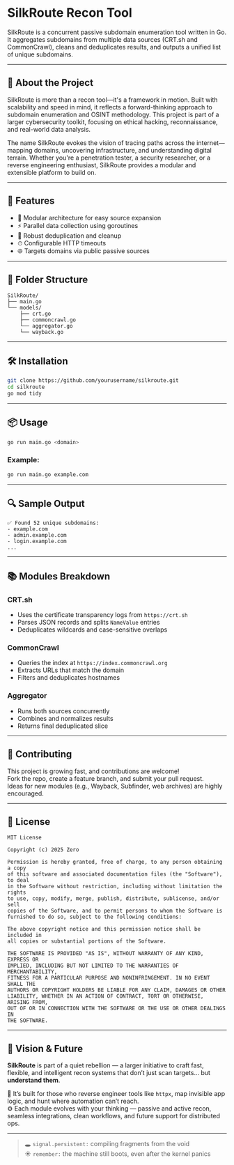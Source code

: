 # SilkRoute Recon Tool

SilkRoute is a concurrent passive subdomain enumeration tool written in Go. It aggregates subdomains from multiple data sources (CRT.sh and CommonCrawl), cleans and deduplicates results, and outputs a unified list of unique subdomains.

---

## 🌟 About the Project

SilkRoute is more than a recon tool—it's a framework in motion. Built with scalability and speed in mind, it reflects a forward-thinking approach to subdomain enumeration and OSINT methodology. This project is part of a larger cybersecurity toolkit, focusing on ethical hacking, reconnaissance, and real-world data analysis.

The name SilkRoute evokes the vision of tracing paths across the internet—mapping domains, uncovering infrastructure, and understanding digital terrain. Whether you're a penetration tester, a security researcher, or a reverse engineering enthusiast, SilkRoute provides a modular and extensible platform to build on.

---

## 🚀 Features

- 🧩 Modular architecture for easy source expansion  
- ⚡ Parallel data collection using goroutines  
- 🧼 Robust deduplication and cleanup  
- ⏱ Configurable HTTP timeouts  
- 🌐 Targets domains via public passive sources  

---

## 📁 Folder Structure

```
SilkRoute/
├── main.go
└── models/
    ├── crt.go
    ├── commoncrawl.go
    └── aggregator.go
    └── wayback.go

```

---

## 🛠 Installation

```bash
git clone https://github.com/yourusername/silkroute.git
cd silkroute
go mod tidy
```

---

## 📦 Usage

```bash
go run main.go <domain>
```

### Example:

```bash
go run main.go example.com
```

---

## 🔍 Sample Output

```
✅ Found 52 unique subdomains:
- example.com
- admin.example.com
- login.example.com
...
```

---

## 📚 Modules Breakdown

### CRT.sh
- Uses the certificate transparency logs from `https://crt.sh`  
- Parses JSON records and splits `NameValue` entries  
- Deduplicates wildcards and case-sensitive overlaps  

### CommonCrawl
- Queries the index at `https://index.commoncrawl.org`  
- Extracts URLs that match the domain  
- Filters and deduplicates hostnames  

### Aggregator
- Runs both sources concurrently  
- Combines and normalizes results  
- Returns final deduplicated slice  

---

## 🧠 Contributing

This project is growing fast, and contributions are welcome!  
Fork the repo, create a feature branch, and submit your pull request.  
Ideas for new modules (e.g., Wayback, Subfinder, web archives) are highly encouraged.

---


## 📄 License

```
MIT License

Copyright (c) 2025 Zero

Permission is hereby granted, free of charge, to any person obtaining a copy
of this software and associated documentation files (the "Software"), to deal
in the Software without restriction, including without limitation the rights
to use, copy, modify, merge, publish, distribute, sublicense, and/or sell
copies of the Software, and to permit persons to whom the Software is
furnished to do so, subject to the following conditions:

The above copyright notice and this permission notice shall be included in
all copies or substantial portions of the Software.

THE SOFTWARE IS PROVIDED "AS IS", WITHOUT WARRANTY OF ANY KIND, EXPRESS OR
IMPLIED, INCLUDING BUT NOT LIMITED TO THE WARRANTIES OF MERCHANTABILITY,
FITNESS FOR A PARTICULAR PURPOSE AND NONINFRINGEMENT. IN NO EVENT SHALL THE
AUTHORS OR COPYRIGHT HOLDERS BE LIABLE FOR ANY CLAIM, DAMAGES OR OTHER
LIABILITY, WHETHER IN AN ACTION OF CONTRACT, TORT OR OTHERWISE, ARISING FROM,
OUT OF OR IN CONNECTION WITH THE SOFTWARE OR THE USE OR OTHER DEALINGS IN
THE SOFTWARE.
```


---


## 🧠 Vision & Future

**SilkRoute** is part of a quiet rebellion — a larger initiative to craft fast, flexible, and intelligent recon systems that don’t just scan targets… but **understand them**.

🔧 It’s built for those who reverse engineer tools like `httpx`, map invisible app logic, and hunt where automation can’t reach.  
⚙️ Each module evolves with your thinking — passive and active recon, seamless integrations, clean workflows, and future support for distributed ops.

---

> 🕳️ `signal.persistent:` compiling fragments from the void  
> ☀️ `remember:` the machine still boots, even after the kernel panics
